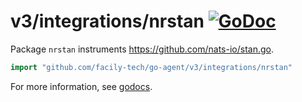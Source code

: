 # v3/integrations/nrstan [![GoDoc](https://godoc.org/github.com/facily-tech/go-agent/v3/integrations/nrstan?status.svg)](https://godoc.org/github.com/facily-tech/go-agent/v3/integrations/nrstan)

Package `nrstan` instruments https://github.com/nats-io/stan.go.

```go
import "github.com/facily-tech/go-agent/v3/integrations/nrstan"
```

For more information, see
[godocs](https://godoc.org/github.com/facily-tech/go-agent/v3/integrations/nrstan).

